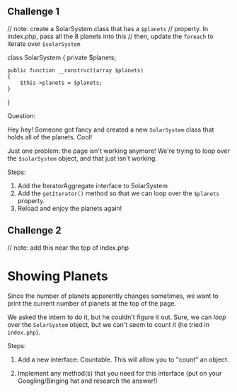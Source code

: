 ## Challenge 1

// note: create a SolarSystem class that has a `$planets`
// property. In index.php, pass all the 8 planets into this
// then, update the `foreach` to iterate over `$solarSystem`

class SolarSystem
{
    private $planets;

    public function __construct(array $planets)
    {
        $this->planets = $planets;
    }
}

Question:

Hey hey! Someone got fancy and created a new `SolarSystem`
class that holds all of the planets. Cool!

Just one problem: the page isn't working anymore! We're trying
to loop over the `$solarSystem` object, and that just isn't working.

Steps:

1) Add the IteratorAggregate interface to SolarSystem
2) Add the `getIterator()` method so that we can loop
over the `$planets` property.
3) Reload and enjoy the planets again!

## Challenge 2

// note: add this near the top of index.php

<h1>
    Showing <?php echo count($solarSystem); ?> Planets
</h1>

Since the number of planets apparently changes sometimes, we
want to print the current number of planets at the top of the
page.

We asked the intern to do it, but he couldn't figure it out.
Sure, we can *loop* over the `SolarSystem` object, but we can't
seem to count it (he tried in `index.php`).

Steps:

1) Add a new interface: Countable. This will allow
you to "count" an object.

2) Implement any method(s) that you need for this
interface (put on your Googling/Binging hat and research
the answer!)
